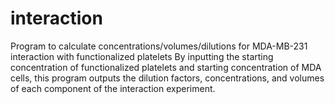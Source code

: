 # interaction
Program to calculate concentrations/volumes/dilutions for MDA-MB-231 interaction with functionalized platelets
By inputting the starting concentration of functionalized platelets and starting concentration of MDA cells, this program outputs the dilution factors, concentrations, and volumes of each component of the interaction experiment.
